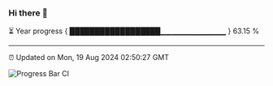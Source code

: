 ### Hi there 👋

⏳ Year progress { ██████████████████▁▁▁▁▁▁▁▁▁▁▁▁ } 63.15 %

---

⏰ Updated on Mon, 19 Aug 2024 02:50:27 GMT

![Progress Bar CI](https://github.com/IshwaranRudhara/GIT-ACTION/workflows/Progress%20Bar%20CI/badge.svg)
